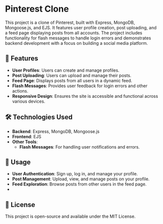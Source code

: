 # Pinterest Clone

This project is a clone of Pinterest, built with Express, MongoDB, Mongoose.js, and EJS. It features user profile creation, post uploading, and a feed page displaying posts from all accounts. The project includes functionality for flash messages to handle login errors and demonstrates backend development with a focus on building a social media platform.

## 🌟 Features

- **User Profiles**: Users can create and manage profiles.
- **Post Uploading**: Users can upload and manage their posts.
- **Feed Page**: Displays posts from all users in a dynamic feed.
- **Flash Messages**: Provides user feedback for login errors and other actions.
- **Responsive Design**: Ensures the site is accessible and functional across various devices.

## 🛠️ Technologies Used

- **Backend**: Express, MongoDB, Mongoose.js
- **Frontend**: EJS
- **Other Tools**:
  - **Flash Messages**: For handling user notifications and errors.

## 🚀 Usage

- **User Authentication**: Sign up, log in, and manage your profile.
- **Post Management**: Upload, view, and manage posts on your profile.
- **Feed Exploration**: Browse posts from other users in the feed page.
- 
## 📜 License

This project is open-source and available under the MIT License.
